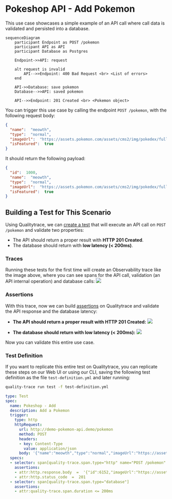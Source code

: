 # Pokeshop API - Add Pokemon

This use case showcases a simple example of an API call where call data is validated and persisted into a database.

```mermaid
sequenceDiagram
    participant Endpoint as POST /pokemon
    participant API as API
    participant Database as Postgres
    
    Endpoint->>API: request

    alt request is invalid
        API-->>Endpoint: 400 Bad Request <br> <List of errors>
    end

    API->>Database: save pokemon
    Database-->>API: saved pokemon

    API-->>Endpoint: 201 Created <br> <Pokemon object>
```

You can trigger this use case by calling the endpoint `POST /pokemon`, with the following request body:
```json
{
  "name":  "meowth",
  "type":  "normal",
  "imageUrl":  "https://assets.pokemon.com/assets/cms2/img/pokedex/full/052.png",
  "isFeatured":  true
}
```

It should return the following payload:
```json
{
  "id":  1000,
  "name":  "meowth",
  "type":  "normal",
  "imageUrl":  "https://assets.pokemon.com/assets/cms2/img/pokedex/full/052.png",
  "isFeatured":  true
}
```

## Building a Test for This Scenario

Using Qualitytrace, we can [create a test](../../../web-ui/creating-tests.md) that will execute an API call on `POST /pokemon` and validate two properties:
- The API should return a proper result with **HTTP 201 Created**.
- The database should return with **low latency (< 200ms)**.

### Traces

Running these tests for the first time will create an Observability trace like the image above, where you can see spans for the API call, validation (an API internal operation) and database calls:
![](../images/add-pokemon-trace.png)

### Assertions

With this trace, now we can build [assertions](../../../concepts/assertions.md) on Qualitytrace and validate the API response and the database latency:

- **The API should return a proper result with HTTP 201 Created:**
![](../images/add-pokemon-api-test-spec.png)

- **The database should return with low latency (< 200ms):**
![](../images/add-pokemon-database-test-spec.png)

Now you can validate this entire use case.

### Test Definition

If you want to replicate this entire test on Qualitytrace, you can replicate these steps on our Web UI or using our CLI, saving the following test definition as the file `test-definition.yml` and later running:

```sh
quality-trace run test -f test-definition.yml
```

```yaml
type: Test
spec:
  name: Pokeshop - Add
  description: Add a Pokemon
  trigger:
    type: http
    httpRequest:
      url: http://demo-pokemon-api.demo/pokemon
      method: POST
      headers:
      - key: Content-Type
        value: application/json
      body: '{"name":"meowth","type":"normal","imageUrl":"https://assets.pokemon.com/assets/cms2/img/pokedex/full/052.png","isFeatured":true}'
  specs:
  - selector: span[quality-trace.span.type="http" name="POST /pokemon" http.method="POST"]
    assertions:
    - attr:http.response.body  =  '{"id":6152,"imageUrl":"https://assets.pokemon.com/assets/cms2/img/pokedex/full/052.png","isFeatured":true,"type":"normal","name":"meowth"}'
    - attr:http.status_code  =  201
  - selector: span[quality-trace.span.type="database"]
    assertions:
    - attr:quality-trace.span.duration <= 200ms
```
